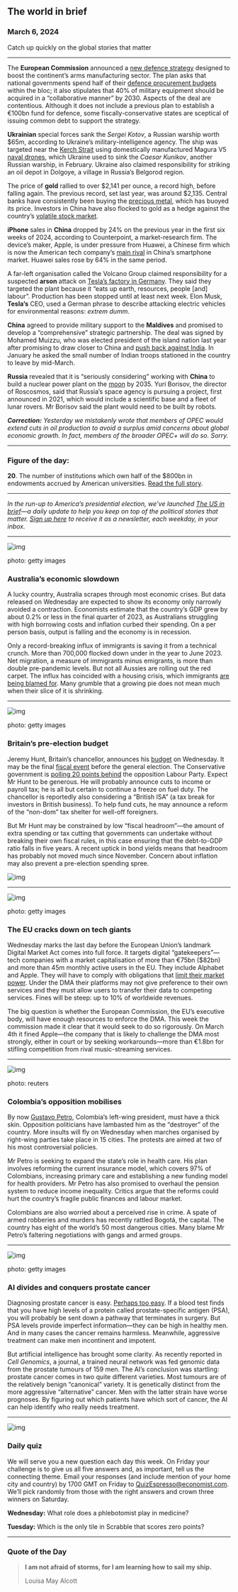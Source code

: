 ## The world in brief

### March 6, 2024

Catch up quickly on the global stories that matter



------



The **European Commission** announced a [new defence strategy](https://www.economist.com/briefing/2024/02/18/can-europe-defend-itself-without-america) designed to boost the continent’s arms manufacturing sector. The plan asks that national governments spend half of their [defence procurement budgets](https://www.economist.com/finance-and-economics/2024/02/22/europe-faces-a-painful-adjustment-to-higher-defence-spending) within the bloc; it also stipulates that 40% of military equipment should be acquired in a “collaborative manner” by 2030. Aspects of the deal are contentious. Although it does not include a previous plan to establish a €100bn fund for defence, some fiscally-conservative states are sceptical of issuing common debt to support the strategy.

**Ukrainian** special forces sank the *Sergei Kotov*, a Russian warship worth $65m, according to Ukraine’s military-intelligence agency. The ship was targeted near the [Kerch Strait](https://www.economist.com/europe/2024/01/28/russia-is-losing-the-battle-for-the-black-sea) using domestically manufactured Magura V5 [naval drones](https://www.economist.com/science-and-technology/2022/12/07/ukrainian-ingenuity-is-ushering-in-a-new-form-of-warfare-at-sea), which Ukraine used to sink the *Caesar Kunikov*, another Russian warship, in February. Ukraine also claimed responsibility for striking an oil depot in Dolgoye, a village in Russia’s Belgorod region.

The price of **gold** rallied to over $2,141 per ounce, a record high, before falling again. The previous record, set last year, was around $2,135. Central banks have consistently been buying the [precious metal](https://www.economist.com/finance-and-economics/2023/07/13/the-mystery-of-gold-prices), which has buoyed its price. Investors in China have also flocked to gold as a hedge against the country’s [volatile stock market](https://www.economist.com/finance-and-economics/2024/02/07/chinas-stockmarket-nightmare-is-nowhere-near-over).

**iPhone** sales in **China** dropped by 24% on the previous year in the first six weeks of 2024, according to Counterpoint, a market-research firm. The device’s maker, Apple, is under pressure from Huawei, a Chinese firm which is now the American tech company’s [main rival](https://www.economist.com/business/2023/09/14/apple-is-only-the-latest-casualty-of-the-sino-american-tech-war) in China’s smartphone market. Huawei sales rose by 64% in the same period.

A far-left organisation called the Volcano Group claimed responsibility for a suspected **arson** attack on [Tesla’s factory in Germany](https://www.economist.com/business/2023/07/18/teslas-surprising-new-route-to-ev-domination). They said they targeted the plant because it “eats up earth, resources, people [and] labour”. Production has been stopped until at least next week. Elon Musk, **Tesla’s** CEO, used a German phrase to describe attacking electric vehicles for environmental reasons: *extrem dumm*.

**China** agreed to provide military support to the **Maldives** and promised to develop a “comprehensive” strategic partnership. The deal was signed by Mohamed Muizzu, who was elected president of the island nation last year after promising to draw closer to China and [push back against India](https://www.economist.com/asia/2024/01/11/india-bridles-at-chinas-growing-presence-in-south-asia). In January he asked the small number of Indian troops stationed in the country to leave by mid-March.

**Russia** revealed that it is “seriously considering” working with **China** to build a nuclear power plant on the [moon](https://www.economist.com/science-and-technology/2024/02/15/a-private-moon-mission-hopes-to-succeed-where-others-have-failed) by 2035. Yuri Borisov, the director of Roscosmos, said that Russia’s space agency is pursuing a project, first announced in 2021, which would include a scientific base and a fleet of lunar rovers. Mr Borisov said the plant would need to be built by robots.

***Correction:** Yesterday we mistakenly wrote that members of OPEC would extend cuts in oil production to avoid a surplus amid concerns about global economic growth. In fact, members of the broader OPEC+ will do so. Sorry.*



------



### Figure of the day: 

**20**. The number of institutions which own half of the $800bn in endowments accrued by American universities. [Read the full story](https://www.economist.com/international/2024/03/04/americas-elite-universities-are-bloated-complacent-and-illiberal).



------



*In the run-up to America’s presidential election, we’ve launched* [*The US in brief*](https://www.economist.com/us-in-brief)*—a daily update to help you keep on top of the political stories that matter.* [*Sign up here*](https://www.economist.com/newsletters/us-in-brief) *to receive it as a newsletter, each weekday, in your inbox.*



------



![img](https://niceboy.online/insight/public/Espresso/PHOTOS/20240309_dap319.jpg)

photo: getty images

### Australia’s economic slowdown

A lucky country, Australia scrapes through most economic crises. But data released on Wednesday are expected to show its economy only narrowly avoided a contraction. Economists estimate that the country’s GDP grew by about 0.2% or less in the final quarter of 2023, as Australians struggling with high borrowing costs and inflation curbed their spending. On a per person basis, output is falling and the economy is in recession.

Only a record-breaking influx of immigrants is saving it from a technical crunch. More than 700,000 flocked down under in the year to June 2023. Net migration, a measure of immigrants minus emigrants, is more than double pre-pandemic levels. But not all Aussies are rolling out the red carpet. The influx has coincided with a housing crisis, which immigrants [are being blamed for](https://www.economist.com/asia/2024/02/08/australias-enthusiasm-for-immigration-is-being-tested). Many grumble that a growing pie does not mean much when their slice of it is shrinking.



------



![img](https://niceboy.online/insight/public/Espresso/PHOTOS/20240309_dap314.jpg)

photo: getty images

### Britain’s pre-election budget

Jeremy Hunt, Britain’s chancellor, announces his [budget](https://www.economist.com/britain/2024/02/22/a-memo-to-britains-chancellor-jeremy-hunt) on Wednesday. It may be the final [fiscal event](https://www.economist.com/by-invitation/2024/03/04/a-former-adviser-on-the-250-words-jeremy-hunt-should-read-out-at-the-budget) before the general election. The Conservative government is [polling 20 points behind](https://www.economist.com/interactive/uk-general-election/polls) the opposition Labour Party. Expect Mr Hunt to be generous. He will probably announce cuts to income or payroll tax; he is all but certain to continue a freeze on fuel duty. The chancellor is reportedly also considering a “British ISA” (a tax break for investors in British business). To help fund cuts, he may announce a reform of the “non-dom” tax shelter for well-off foreigners.

But Mr Hunt may be constrained by low “fiscal headroom”—the amount of extra spending or tax cutting that governments can undertake without breaking their own fiscal rules, in this case ensuring that the debt-to-GDP ratio falls in five years. A recent uptick in bond yields means that headroom has probably not moved much since November. Concern about inflation may also prevent a pre-election spending spree.

![img](https://niceboy.online/insight/public/Espresso/PHOTOS/20240309_DAC712.jpg)



------



![img](https://niceboy.online/insight/public/Espresso/PHOTOS/20240309_dap322.jpg)

photo: getty images

### The EU cracks down on tech giants

Wednesday marks the last day before the European Union’s landmark Digital Market Act comes into full force. It targets digital “gatekeepers”—tech companies with a market capitalisation of more than €75bn ($82bn) and more than 45m monthly active users in the EU. They include Alphabet and Apple. They will have to comply with obligations that [limit their market power](https://www.economist.com/europe/2023/09/21/why-the-eu-will-not-remain-the-worlds-digital-uber-regulator). Under the DMA their platforms may not give preference to their own services and they must allow users to transfer their data to competing services. Fines will be steep: up to 10% of worldwide revenues.

The big question is whether the European Commission, the EU’s executive body, will have enough resources to enforce the DMA. This week the commission made it clear that it would seek to do so rigorously. On March 4th it fined Apple—the company that is likely to challenge the DMA most strongly, either in court or by seeking workarounds—more than €1.8bn for stifling competition from rival music-streaming services.



------



![img](https://niceboy.online/insight/public/Espresso/PHOTOS/20240309_dap323.jpg)

photo: reuters

### Colombia’s opposition mobilises

By now [Gustavo Petro](https://www.economist.com/the-americas/2024/01/25/colombias-first-avowedly-left-wing-president-is-mired-in-scandal), Colombia’s left-wing president, must have a thick skin. Opposition politicians have lambasted him as the “destroyer” of the country. More insults will fly on Wednesday when marches organised by right-wing parties take place in 15 cities. The protests are aimed at two of his most controversial policies.

Mr Petro is seeking to expand the state’s role in health care. His plan involves reforming the current insurance model, which covers 97% of Colombians, increasing primary care and establishing a new funding model for health providers. Mr Petro has also promised to overhaul the pension system to reduce income inequality. Critics argue that the reforms could hurt the country’s fragile public finances and labour market.

Colombians are also worried about a perceived rise in crime. A spate of armed robberies and murders has recently rattled Bogotá, the capital. The country has eight of the world’s 50 most dangerous cities. Many blame Mr Petro’s faltering negotiations with gangs and armed groups.



------



![img](https://niceboy.online/insight/public/Espresso/PHOTOS/20240302_dap362.jpg)

photo: getty images

### AI divides and conquers prostate cancer

Diagnosing prostate cancer is easy. [Perhaps too easy](https://www.economist.com/books-and-arts/2014/03/08/help-or-harm). If a blood test finds that you have high levels of a protein called prostate-specific antigen (PSA), you will probably be sent down a pathway that terminates in surgery. But PSA levels provide imperfect information—they can be high in healthy men. And in many cases the cancer remains harmless. Meanwhile, aggressive treatment can make men incontinent and impotent.


But artificial intelligence has brought some clarity. As recently reported in *Cell Genomics*, a journal, a trained neural network was fed genomic data from the prostate tumours of 159 men. The AI’s conclusion was startling: prostate cancer comes in two quite different varieties. Most tumours are of the relatively benign “canonical” variety. It is genetically distinct from the more aggressive “alternative” cancer. Men with the latter strain have worse prognoses. By figuring out which patients have which sort of cancer, the AI can help identify who really needs treatment.



------



![img](https://niceboy.online/insight/public/Espresso/PHOTOS/QuizNEW_37_106.jpeg)

### Daily quiz

We will serve you a new question each day this week. On Friday your challenge is to give us all five answers and, as important, tell us the connecting theme. Email your responses (and include mention of your home city and country) by 1700 GMT on Friday to [QuizEspresso@economist.com](https://mail.google.com/mail/?view=cm&fs=1&tf=1&to=QuizEspresso@economist.com). We’ll pick randomly from those with the right answers and crown three winners on Saturday.

**Wednesday:** What role does a phlebotomist play in medicine?

**Tuesday:** Which is the only tile in Scrabble that scores zero points?



------

### Quote of the Day

> **I am not afraid of storms, for I am learning how to sail my ship.**
>
> Louisa May Alcott





